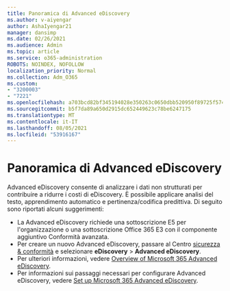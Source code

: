 ```yaml
---
title: Panoramica di Advanced eDiscovery
ms.author: v-aiyengar
author: AshaIyengar21
manager: dansimp
ms.date: 02/26/2021
ms.audience: Admin
ms.topic: article
ms.service: o365-administration
ROBOTS: NOINDEX, NOFOLLOW
localization_priority: Normal
ms.collection: Adm_O365
ms.custom:
- "3200003"
- "7221"
ms.openlocfilehash: a703bcd82bf345194028e350263c0650dbb520950f89725f57442c9c8c22035c
ms.sourcegitcommit: b5f7da89a650d2915dc652449623c78be6247175
ms.translationtype: MT
ms.contentlocale: it-IT
ms.lasthandoff: 08/05/2021
ms.locfileid: "53916167"
---
```

# <a name="overview-of-advanced-ediscovery"></a>Panoramica di Advanced eDiscovery

Advanced eDiscovery consente di analizzare i dati non strutturati per contribuire a ridurre i costi di eDiscovery. È possibile applicare analisi del testo, apprendimento automatico e pertinenza/codifica predittiva. Di seguito sono riportati alcuni suggerimenti:

- La Advanced eDiscovery richiede una sottoscrizione E5 per l'organizzazione o una sottoscrizione Office 365 E3 con il componente aggiuntivo Conformità avanzata.
- Per creare un nuovo Advanced eDiscovery, passare al Centro [sicurezza & conformità](https://go.microsoft.com/fwlink/p/?linkid=2077143) e selezionare **eDiscovery**  >  **Advanced eDiscovery**.
- Per ulteriori informazioni, vedere [Overview of Microsoft 365 Advanced eDiscovery](https://go.microsoft.com/fwlink/?linkid=2101588).
- Per informazioni sui passaggi necessari per configurare Advanced eDiscovery, vedere [Set up Microsoft 365 Advanced eDiscovery](https://go.microsoft.com/fwlink/?linkid=2122672).